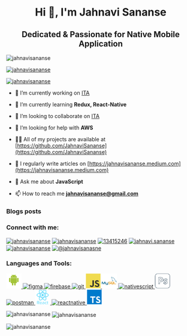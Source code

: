 <h1 align="center">Hi 👋, I'm Jahnavi Sananse</h1>
<h2 align="center">Dedicated & Passionate for Native Mobile Application</h2>

<p align="left"> <img src="https://komarev.com/ghpvc/?username=jahnavisananse&label=Profile%20views&color=0e75b6&style=flat" alt="jahnavisananse" /> </p>

<p align="left"> <a href="https://github.com/ryo-ma/github-profile-trophy"><img src="https://github-profile-trophy.vercel.app/?username=jahnavisananse" alt="jahnavisananse" /></a> </p>

<p align="left"> <a href="https://twitter.com/jahnavisananse" target="blank"><img src="https://img.shields.io/twitter/follow/jahnavisananse?logo=twitter&style=for-the-badge" alt="jahnavisananse" /></a> </p>

- 🔭 I’m currently working on [ITA](https://github.com/JahnaviSananse/ITA)

- 🌱 I’m currently learning **Redux, React-Native**

- 👯 I’m looking to collaborate on [ITA](https://github.com/JahnaviSananse/ITA)

- 🤝 I’m looking for help with **AWS**

- 👨‍💻 All of my projects are available at [https://github.com/JahnaviSananse](https://github.com/JahnaviSananse)

- 📝 I regularly write articles on [https://jahnavisananse.medium.com](https://jahnavisananse.medium.com)

- 💬 Ask me about **JavaScript**

- 📫 How to reach me **jahnavisananse@gmail.com**

### Blogs posts
<!-- BLOG-POST-LIST:START -->
<!-- BLOG-POST-LIST:END -->

<h3 align="left">Connect with me:</h3>
<p align="left">
<a href="https://twitter.com/jahnavisananse" target="blank"><img align="center" src="https://cdn.jsdelivr.net/npm/simple-icons@3.0.1/icons/twitter.svg" alt="jahnavisananse" height="30" width="40" /></a>
<a href="https://linkedin.com/in/jahnavisananse" target="blank"><img align="center" src="https://cdn.jsdelivr.net/npm/simple-icons@3.0.1/icons/linkedin.svg" alt="jahnavisananse" height="30" width="40" /></a>
<a href="https://stackoverflow.com/users/13415246" target="blank"><img align="center" src="https://cdn.jsdelivr.net/npm/simple-icons@3.0.1/icons/stackoverflow.svg" alt="13415246" height="30" width="40" /></a>
<a href="https://fb.com/jahnavi.sananse" target="blank"><img align="center" src="https://cdn.jsdelivr.net/npm/simple-icons@3.0.1/icons/facebook.svg" alt="jahnavi.sananse" height="30" width="40" /></a>
<a href="https://instagram.com/jahnavisananse" target="blank"><img align="center" src="https://cdn.jsdelivr.net/npm/simple-icons@3.0.1/icons/instagram.svg" alt="jahnavisananse" height="30" width="40" /></a>
<a href="https://medium.com/@jahnavisanasne" target="blank"><img align="center" src="https://cdn.jsdelivr.net/npm/simple-icons@3.0.1/icons/medium.svg" alt="@jahnavisanasne" height="30" width="40" /></a>
</p>

<h3 align="left">Languages and Tools:</h3>
<p align="left"> <a href="https://developer.android.com" target="_blank"> <img src="https://raw.githubusercontent.com/devicons/devicon/master/icons/android/android-original-wordmark.svg" alt="android" width="40" height="40"/> </a> <a href="https://www.figma.com/" target="_blank"> <img src="https://www.vectorlogo.zone/logos/figma/figma-icon.svg" alt="figma" width="40" height="40"/> </a> <a href="https://firebase.google.com/" target="_blank"> <img src="https://www.vectorlogo.zone/logos/firebase/firebase-icon.svg" alt="firebase" width="40" height="40"/> </a> <a href="https://git-scm.com/" target="_blank"> <img src="https://www.vectorlogo.zone/logos/git-scm/git-scm-icon.svg" alt="git" width="40" height="40"/> </a> <a href="https://developer.mozilla.org/en-US/docs/Web/JavaScript" target="_blank"> <img src="https://raw.githubusercontent.com/devicons/devicon/master/icons/javascript/javascript-original.svg" alt="javascript" width="40" height="40"/> </a> <a href="https://www.mysql.com/" target="_blank"> <img src="https://raw.githubusercontent.com/devicons/devicon/master/icons/mysql/mysql-original-wordmark.svg" alt="mysql" width="40" height="40"/> </a> <a href="https://nativescript.org/" target="_blank"> <img src="https://raw.githubusercontent.com/detain/svg-logos/780f25886640cef088af994181646db2f6b1a3f8/svg/nativescript.svg" alt="nativescript" width="40" height="40"/> </a> <a href="https://www.photoshop.com/en" target="_blank"> <img src="https://raw.githubusercontent.com/devicons/devicon/master/icons/photoshop/photoshop-line.svg" alt="photoshop" width="40" height="40"/> </a> <a href="https://postman.com" target="_blank"> <img src="https://www.vectorlogo.zone/logos/getpostman/getpostman-icon.svg" alt="postman" width="40" height="40"/> </a> <a href="https://reactjs.org/" target="_blank"> <img src="https://raw.githubusercontent.com/devicons/devicon/master/icons/react/react-original-wordmark.svg" alt="react" width="40" height="40"/> </a> <a href="https://reactnative.dev/" target="_blank"> <img src="https://reactnative.dev/img/header_logo.svg" alt="reactnative" width="40" height="40"/> </a> <a href="https://www.typescriptlang.org/" target="_blank"> <img src="https://raw.githubusercontent.com/devicons/devicon/master/icons/typescript/typescript-original.svg" alt="typescript" width="40" height="40"/> </a> </p>

<p><img align="left" src="https://github-readme-stats.vercel.app/api/top-langs?username=jahnavisananse&show_icons=true&locale=en&layout=compact" alt="jahnavisananse" /></p>

<p>&nbsp;<img align="center" src="https://github-readme-stats.vercel.app/api?username=jahnavisananse&show_icons=true&locale=en" alt="jahnavisananse" /></p>

<p><img align="center" src="https://github-readme-streak-stats.herokuapp.com/?user=jahnavisananse&" alt="jahnavisananse" /></p>

